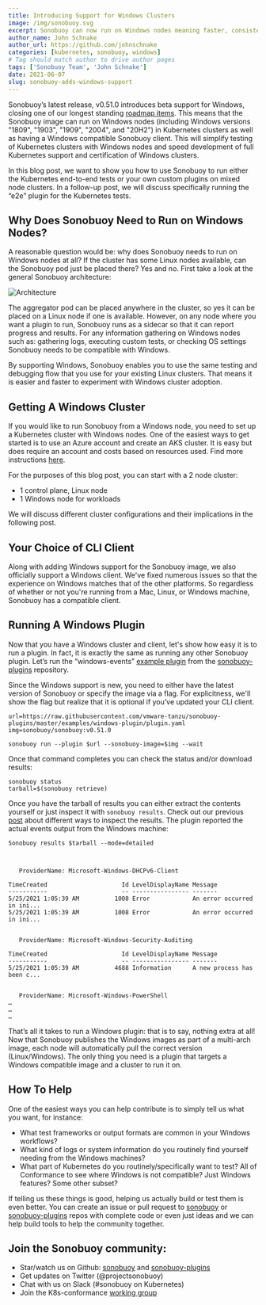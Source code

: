 ```yaml
---
title: Introducing Support for Windows Clusters
image: /img/sonobuoy.svg
excerpt: Sonobuoy can now run on Windows nodes meaning faster, consistent testing on all of your clusters.
author_name: John Schnake
author_url: https://github.com/johnschnake
categories: [kubernetes, sonobuoy, windows]
# Tag should match author to drive author pages
tags: ['Sonobuoy Team', 'John Schnake']
date: 2021-06-07
slug: sonobuoy-adds-windows-support
---
```


Sonobuoy’s latest release, v0.51.0 introduces beta support for Windows, closing one of our longest standing [roadmap items](https://github.com/vmware-tanzu/sonobuoy/issues/732). This means that the Sonobuoy image can run on Windows nodes (including Windows versions "1809", "1903", "1909", "2004", and "20H2") in Kubernetes clusters as well as having a Windows compatible Sonobuoy client. This will simplify testing of Kubernetes clusters with Windows nodes and speed development of full Kubernetes support and certification of Windows clusters.

In this blog post, we want to show you how to use Sonobuoy to run either the Kubernetes end-to-end tests or your own custom plugins on mixed node clusters. In a follow-up post, we will discuss specifically running the “e2e” plugin for the Kubernetes tests.

## Why Does Sonobuoy Need to Run on Windows Nodes?

A reasonable question would be: why does Sonobuoy needs to run on Windows nodes at all? If the cluster has some Linux nodes available, can the Sonobuoy pod just be placed there? Yes and no. First take a look at the general Sonobuoy architecture:

![Architecture](/img/image1.png "Sonobuoy architecture")

The aggregator pod can be placed anywhere in the cluster, so yes it can be placed on a Linux node if one is available. However, on any node where you want a plugin to run, Sonobuoy runs as a sidecar so that it can report progress and results. For any information gathering on Windows nodes such as: gathering logs, executing custom tests, or checking OS settings Sonobuoy needs to be compatible with Windows.

By supporting Windows, Sonobuoy enables you to use the same testing and debugging flow that you use for your existing Linux clusters. That means it is easier and faster to experiment with Windows cluster adoption.

## Getting A Windows Cluster

If you would like to run Sonobuoy from a Windows node, you need to set up a Kubernetes cluster with Windows nodes. One of the easiest ways to get started is to use an Azure account and create an AKS cluster. It is easy but does require an account and costs based on resources used. Find more instructions [here](https://docs.microsoft.com/en-us/azure/aks/windows-container-cli).

For the purposes of this blog post, you can start with a 2 node cluster:
- 1 control plane, Linux node 
- 1 Windows node for workloads

We will discuss different cluster configurations and their implications in the following post.

## Your Choice of CLI Client 

Along with adding Windows support for the Sonobuoy image, we also officially support a Windows client. We've fixed numerous issues so that the experience on Windows matches that of the other platforms. So regardless of whether or not you're running from a Mac, Linux, or Windows machine, Sonobuoy has a compatible client.

## Running A Windows Plugin

Now that you have a Windows cluster and client, let's show how easy it is to run a plugin. In fact, it is exactly the same as running any other Sonobuoy plugin. Let’s run the “windows-events” [example plugin](https://github.com/vmware-tanzu/sonobuoy-plugins/tree/master/examples/windows-plugin) from the [sonobuoy-plugins](https://github.com/vmware-tanzu/sonobuoy-plugins) repository.

Since the Windows support is new, you need to either have the latest version of Sonobuoy or specify the image via a flag. For explicitness, we'll show the flag but realize that it is optional if you’ve updated your CLI client.

```
url=https://raw.githubusercontent.com/vmware-tanzu/sonobuoy-plugins/master/examples/windows-plugin/plugin.yaml
img=sonobuoy/sonobuoy:v0.51.0

sonobuoy run --plugin $url --sonobuoy-image=$img --wait
```

Once that command completes you can check the status and/or download results:

```
sonobuoy status
tarball=$(sonobuoy retrieve)
```

Once you have the tarball of results you can either extract the contents yourself or just inspect it with `sonobuoy results`. Check out our previous [post](https://sonobuoy.io/simplified-results-reporting-with-sonobuoy/) about different ways to inspect the results. The plugin reported the actual events output from the Windows machine:

```
Sonobuoy results $tarball --mode=detailed



   ProviderName: Microsoft-Windows-DHCPv6-Client

TimeCreated                     Id LevelDisplayName Message                    
-----------                     -- ---------------- -------                    
5/25/2021 1:05:39 AM          1008 Error            An error occurred in ini...
5/25/2021 1:05:39 AM          1008 Error            An error occurred in ini...


   ProviderName: Microsoft-Windows-Security-Auditing

TimeCreated                     Id LevelDisplayName Message                    
-----------                     -- ---------------- -------                    
5/25/2021 1:05:39 AM          4688 Information      A new process has been c...


   ProviderName: Microsoft-Windows-PowerShell
…
…
…
```

That’s all it takes to run a Windows plugin: that is to say, nothing extra at all! Now that Sonobuoy publishes the Windows images as part of a multi-arch image, each node will automatically pull the correct version (Linux/Windows). The only thing you need is a plugin that targets a Windows compatible image and a cluster to run it on.

## How To Help

One of the easiest ways you can help contribute is to simply tell us what you want, for instance:
- What test frameworks or output formats are common in your Windows workflows?
- What kind of logs or system information do you routinely find yourself needing from the Windows machines?
- What part of Kubernetes do you routinely/specifically want to test? All of Conformance to see where Windows is not compatible? Just Windows features? Some other subset?

If telling us these things is good, helping us actually build or test them is even better. You can create an issue or pull request to [sonobuoy][sonobuoy] or [sonobuoy-plugins][sonobuoy-plugins] repos with complete code or even just ideas and we can help build tools to help the community together.

## Join the Sonobuoy community:

- Star/watch us on Github: [sonobuoy][sonobuoy] and [sonobuoy-plugins][sonobuoy-plugins]
- Get updates on Twitter (@projectsonobuoy)
- Chat with us on Slack (#sonobuoy on Kubernetes)
- Join the K8s-conformance [working group](https://github.com/cncf/k8s-conformance)

[sonobuoy]: https://github.com/vmware-tanzu/sonobuoy
[sonobuoy-plugins]: https://github.com/vmware-tanzu/sonobuoy-plugins
